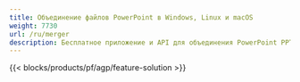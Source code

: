```yaml
---
title: Объединение файлов PowerPoint в Windows, Linux и macOS
weight: 7730
url: /ru/merger
description: Бесплатное приложение и API для объединения PowerPoint PPT, PPS, PPTX, POTX, PPSX, PPTM, PPSM, POTM, ODP и OTP
---
```


{{< blocks/products/pf/agp/feature-solution >}} 

